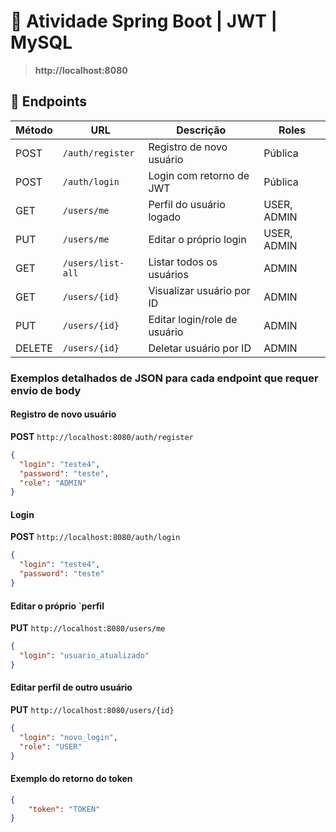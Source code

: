# 🎉 Atividade Spring Boot | JWT | MySQL

> **http://localhost:8080**

## 📌 Endpoints

| Método | URL               | Descrição                        | Roles       | 
|--------|-------------------|----------------------------------|-------------|
| POST   | `/auth/register`    | Registro de novo usuário         | Pública     |
| POST   | `/auth/login`       | Login com retorno de JWT         | Pública     |
| GET    | `/users/me`         | Perfil do usuário logado         | USER, ADMIN |
| PUT    | `/users/me`         | Editar o próprio login           | USER, ADMIN |
| GET    | `/users/list-all`   | Listar todos os usuários         | ADMIN       |
| GET    | `/users/{id}`       | Visualizar usuário por ID        | ADMIN       |
| PUT    | `/users/{id}`       | Editar login/role de usuário     | ADMIN       |
| DELETE | `/users/{id}`       | Deletar usuário por ID           | ADMIN       |

### Exemplos detalhados de JSON para cada endpoint que requer envio de body

#### Registro de novo usuário  
**POST** `http://localhost:8080/auth/register`
```json
{
  "login": "teste4",
  "password": "teste",
  "role": "ADMIN"
}
```

#### Login  
**POST** `http://localhost:8080/auth/login`
```json
{
  "login": "teste4",
  "password": "teste"
}
```

#### Editar o próprio `perfil  
**PUT** `http://localhost:8080/users/me`
```json
{
  "login": "usuario_atualizado"
}
```

#### Editar perfil de outro usuário  
**PUT** `http://localhost:8080/users/{id}`
```json
{
  "login": "novo_login",
  "role": "USER"
}
```

#### Exemplo do retorno do token
```json
{
    "token": "TOKEN"
}
```
